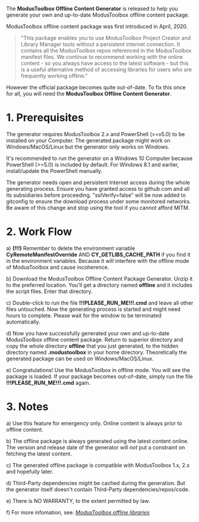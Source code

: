 The **ModusToolbox Offline Content Generator** is released to help you generate your own and up-to-date ModusToolbox offline content package.

ModusToolbox offline content package was first introduced in April, 2020. 
> "This package enables you to use ModusToolbox Project Creator and Library Manager tools without a persistent internet connection. It contains all the ModusToolbox repos referenced in the ModusToolbox manifest files. We continue to recommend working with the online content - so you always have access to the latest software - but this is a useful alternative method of accessing libraries for users who are frequently working offline."

However the official package becomes quite out-of-date. To fix this once for all, you will need the **ModusToolbox Offline Content Generator**.


# 1. Prerequisites

The generator requires ModusToolbox 2.x and PowerShell (>=v5.0) to be installed on your Computer. The generated package might work on Windows/MacOS/Linux but the generator only works on Windows.

It's recommended to run the generator on a Windows 10 Computer because PowerShell (>=5.0) is included by default. For Windows 8.1 and earlier, install/update the PowerShell manually.

The generator needs open and persistent Internet access during the whole generating process. Ensure you have granted access to github.com and all its subsidiaries before proceeding. "sslVerify=false" will be now added to gitconfig to ensure the download process under some monitored networks. Be aware of this change and stop using the tool if you cannot afford MITM.


# 2. Work Flow

a) **(!!!)** Remember to delete the environment variable **CyRemoteManifestOverride** AND **CY_GETLIBS_CACHE_PATH** if you find it in the environment variables. Because it will interfere with the offline mode of ModusToolbox and cause incoherence.

b) Download the ModusToolbox Offline Content Package Generator. Unzip it to the preferred location. You'll get a directory named **offline** and it includes the script files. Enter that directory.

c) Double-click to run the file **!!!PLEASE_RUN_ME!!!.cmd** and leave all other files untouched. Now the generating process is started and might need hours to complete. Please wait for the window to be terminated automatically.

d) Now you have successfully generated your own and up-to-date ModusToolbox offline content package. Return to superior directory and copy the whole directory **offline** that you just generated, to the hidden directory named **.modustoolbox** in your home directory. Theoretically the generated package can be used on Windows/MacOS/Linux.

e) Congratulations! Use the ModusToolbox in offline mode. You will see the package is loaded. If your package becomes out-of-date, simply run the file **!!!PLEASE_RUN_ME!!!.cmd** again.


# 3. Notes

a) Use this feature for emergency only. Online content is always prior to offline content.

b) The offline package is always generated using the latest content online. The version and release date of the generator will *not* put a constraint on fetching the latest content.

c) The generated offline package is compatible with ModusToolbox 1.x, 2.x and hopefully later.

d) Third-Party dependencies might be cached during the generation. But the generator itself doesn't contain Third-Party dependencies/repos/code.

e) There is NO WARRANTY, to the extent permitted by law.

f) For more infomation, see: [*ModusToolbox offline libraries*](https://community.cypress.com/t5/Resource-Library/ModusToolbox-offline-libraries/ta-p/252288)
